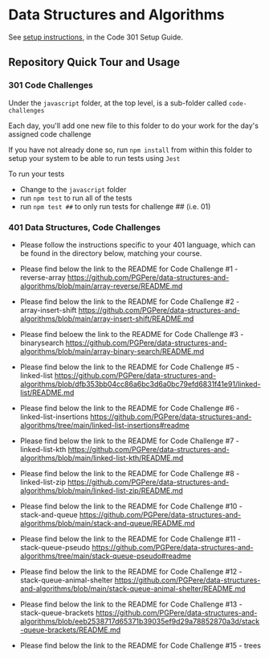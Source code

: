 # Data Structures and Algorithms

See [setup instructions](https://codefellows.github.io/setup-guide/code-301/3-code-challenges), in the Code 301 Setup Guide.

## Repository Quick Tour and Usage

### 301 Code Challenges

Under the `javascript` folder, at the top level, is a sub-folder called `code-challenges`

Each day, you'll add one new file to this folder to do your work for the day's assigned code challenge

If you have not already done so, run `npm install` from within this folder to setup your system to be able to run tests using `Jest`

To run your tests

- Change to the `javascript` folder
- run `npm test` to run all of the tests
- run `npm test ##` to only run tests for challenge ## (i.e. 01)

### 401 Data Structures, Code Challenges

- Please follow the instructions specific to your 401 language, which can be found in the directory below, matching your course.

- Please find below the link to the README for Code Challenge #1 - reverse-array
https://github.com/PGPere/data-structures-and-algorithms/blob/main/array-reverse/README.md

- Please find below the link to the README for Code Challenge #2 - array-insert-shift
https://github.com/PGPere/data-structures-and-algorithms/blob/main/array-insert-shift/README.md

- Please find beloew the link to the README for Code Challenge #3 - binarysearch
  https://github.com/PGPere/data-structures-and-algorithms/blob/main/array-binary-search/README.md
  
- Please find below the link to the README for Code Challenge #5 - linked-list
  https://github.com/PGPere/data-structures-and-algorithms/blob/dfb353bb04cc86a6bc3d6a0bc79efd6831f41e91/linked-list/README.md
  
- Please find below the link to the README for Code Challenge #6 - linked-list-insertions
  https://github.com/PGPere/data-structures-and-algorithms/tree/main/linked-list-insertions#readme
  
- Please find below the link to the README for Code Challenge #7 - linked-list-kth
  https://github.com/PGPere/data-structures-and-algorithms/blob/main/linked-list-kth/README.md
  
- Please find below the link to the README for Code Challenge #8 - linked-list-zip
  https://github.com/PGPere/data-structures-and-algorithms/blob/main/linked-list-zip/README.md
  
- Please find below the link to the README for Code Challenge #10 - stack-and-queue 
  https://github.com/PGPere/data-structures-and-algorithms/blob/main/stack-and-queue/README.md
  
- Please find below the link to the README for Code Challenge #11 - stack-queue-pseudo 
  https://github.com/PGPere/data-structures-and-algorithms/tree/main/stack-queue-pseudo#readme
  
- Please find below the link to the README for Code Challenge #12 - stack-queue-animal-shelter 
 https://github.com/PGPere/data-structures-and-algorithms/blob/main/stack-queue-animal-shelter/README.md
 
- Please find below the link to the README for Code Challenge #13 - stack-queue-brackets
 https://github.com/PGPere/data-structures-and-algorithms/blob/eeb2538717d65371b39035ef9d29a78852870a3d/stack-queue-brackets/README.md
 
 - Please find below the link to the README for Code Challenge #15 - trees
